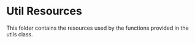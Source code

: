 # Util Resources

This folder contains the resources used by the functions provided in the utils class.
